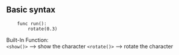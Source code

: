 ## Basic syntax 
```
    func run():
        rotate(0.3)
```
Built-In Function: <br/>
`<show()>` --> show the character
`<rotate()>` --> rotate the character
